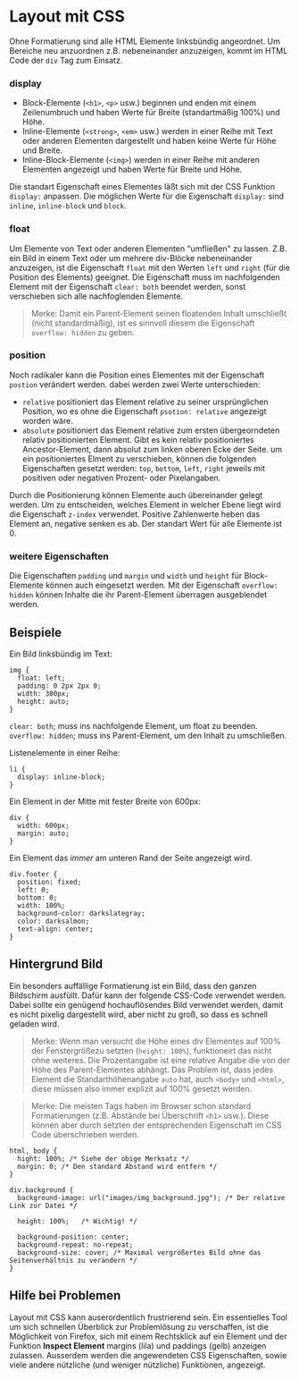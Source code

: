 # Layout mit CSS #


Ohne Formatierung sind alle HTML Elemente linksbündig angeordnet. Um Bereiche neu anzuordnen z.B. nebeneinander anzuzeigen, kommt im HTML Code der `div` Tag zum Einsatz. 

### display ###

* Block-Elemente (`<h1>`, `<p>` usw.) beginnen und enden mit einem Zeilenumbruch und haben Werte für Breite (standartmäßig 100%) und Höhe.
* Inline-Elemente (`<strong>`, `<em>` usw.) werden in einer Reihe mit Text oder anderen Elementen dargestellt und haben keine Werte für Höhe und Breite.
* Inline-Block-Elemente (`<img>`) werden in einer Reihe mit anderen Elementen angezeigt und haben Werte für Breite und Höhe.

Die standart Eigenschaft eines Elementes läßt sich mit der CSS Funktion `display:` anpassen. Die möglichen Werte für die Eigenschaft `display:` sind `inline`, `inline-block` und `block`.

### float ###

Um Elemente von Text oder anderen Elementen "umfließen" zu lassen. Z.B. ein Bild in einem Text oder um mehrere div-Blöcke nebeneinander anzuzeigen, ist die Eigenschaft `float` mit den Werten `left` und `right` (für die Position des Elements) geeignet. Die Eigenschaft muss im nachfolgenden Element mit der Eigenschaft `clear: both` beendet werden, sonst verschieben sich alle nachfoglenden Elemente.

> Merke: Damit ein Parent-Element seinen floatenden Inhalt umschließt (nicht standardmäßig), ist es sinnvoll diesem die Eigenschaft `overflow: hidden` zu geben.

### position ###

Noch radikaler kann die Position eines Elementes mit der Eigenschaft `postion` verändert werden. dabei werden zwei Werte unterschieden:
* `relative` positioniert das Element relative zu seiner ursprünglichen Position, wo es ohne die Eigenschaft `psotion: relative` angezeigt worden wäre.
* `absolute` positioniert das Element relative zum ersten übergeorndeten relativ positionierten Element. Gibt es kein relativ positioniertes Ancestor-Element, dann absolut zum linken oberen Ecke der Seite.
um ein positioniertes Elment zu verschieben, können die folgenden Eigenschaften gesetzt werden: `top`, `bottom`, `left`, `right` jeweils mit positiven oder negativen Prozent- oder Pixelangaben.

Durch die Positionierung können Elemente auch übereinander gelegt werden. Um zu entscheiden, welches Element in welcher Ebene liegt wird die Eigenschaft `z-index` verwendet. Positive Zahlenwerte heben das Element an, negative senken es ab. Der standart Wert für alle Elemente ist 0.

### weitere Eigenschaften ###

Die Eigenschaften `padding` und `margin` und `width` und `height` für Block-Elemente können auch eingesetzt werden. Mit der Eigenschaft `overflow: hidden` können Inhalte die ihr Parent-Element überragen ausgeblendet werden.

## Beispiele ##

Ein Bild linksbündig im Text:
```
img {
  float: left;
  padding: 0 2px 2px 0;
  width: 300px;
  height: auto;
}
```
`clear: both`; muss ins nachfolgende Element, um float zu beenden.
`overflow: hidden`; muss ins Parent-Element, um den Inhalt zu umschließen.

Listenelemente in einer Reihe:
```
li {
  display: inline-block;
}
```

Ein Element in der Mitte mit fester Breite von 600px:
```
div {
  width: 600px;
  margin: auto;
}
```

Ein Element das *immer* am unteren Rand der Seite angezeigt wird.
```
div.footer {
  position: fixed;
  left: 0;
  bottom: 0;
  width: 100%;
  background-color: darkslategray;
  color: darksalmon;
  text-align: center;
}
```

## Hintergrund Bild ##

Ein besonders auffällige Formatierung ist ein Bild, dass den ganzen Bildschirm ausfüllt. Dafür kann der folgende CSS-Code verwendet werden. Dabei sollte ein genügend hochauflösendes Bild verwendet werden, damit es nicht pixelig dargestellt wird, aber nicht zu groß, so dass es schnell geladen wird.

> Merke: Wenn man versucht die Höhe eines div Elementes auf 100% der Fenstergrößezu setzten (`height: 100%`), funktioneirt das nicht ohne weiteres. Die Prozentangabe ist eine relative Angabe die von der Höhe des Parent-Elementes abhängt. Das Problem ist, dass jedes Element die Standarthöhenangabe `auto` hat, auch `<body>` und `<html>`, diese müssen also immer explizit auf 100% gesetzt werden.

> Merke: Die meisten Tags haben im Browser schon standard Formatierungen (z.B. Abstände bei Überschrift `<h1>` usw.). Diese können aber durch setzten der entsprechenden Eigenschaft im CSS Code überschrieben werden.

```
html, body {
  hight: 100%; /* Siehe der obige Merksatz */
  margin: 0; /* Den standard Abstand wird entfern */
}

div.background {
  background-image: url("images/img_background.jpg"); /* Der relative Link zur Datei */

  height: 100%;   /* Wichtig! */
  
  background-position: center;
  background-repeat: no-repeat;
  background-size: cover; /* Maximal vergrößertes Bild ohne das Seitenverhältnis zu verändern */
}
```
## Hilfe bei Problemen ##

Layout mit CSS kann auserordentlich frustrierend sein. Ein essentielles Tool um sich schnellen Überblick zur Problemlösung zu verschaffen, ist die Möglichkeit von Firefox, sich mit einem Rechtsklick auf ein Element und der Funktion **Inspect Element** margins (lila) und paddings (gelb) anzeigen zulassen. Ausserdem werden die angewendeten CSS Eigenschaften, sowie viele andere nützliche (und weniger nützliche) Funktionen, angezeigt.
